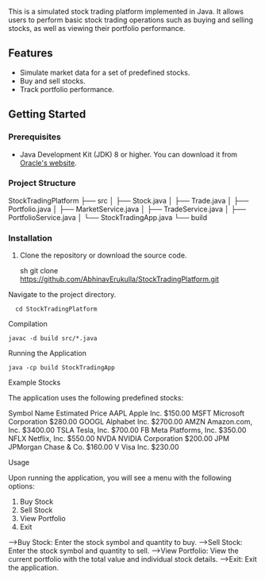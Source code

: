 
This is a simulated stock trading platform implemented in Java. It allows users to perform basic stock trading operations such as buying and selling stocks, as well as viewing their portfolio performance.

## Features

- Simulate market data for a set of predefined stocks.
- Buy and sell stocks.
- Track portfolio performance.

## Getting Started

### Prerequisites

- Java Development Kit (JDK) 8 or higher. You can download it from [Oracle's website](https://www.oracle.com/java/technologies/javase-downloads.html).

### Project Structure

StockTradingPlatform
├── src
│ ├── Stock.java
│ ├── Trade.java
│ ├── Portfolio.java
│ ├── MarketService.java
│ ├── TradeService.java
│ ├── PortfolioService.java
│ └── StockTradingApp.java
└── build


### Installation

1. Clone the repository or download the source code.

     sh
git clone https://github.com/AbhinavErukulla/StockTradingPlatform.git

Navigate to the project directory.

	  cd StockTradingPlatform

Compilation

	javac -d build src/*.java

Running the Application
 
	java -cp build StockTradingApp

Example Stocks

The application uses the following predefined stocks:

Symbol	Name			Estimated Price
AAPL	Apple Inc.		$150.00
MSFT	Microsoft Corporation	$280.00
GOOGL	Alphabet Inc.		$2700.00
AMZN	Amazon.com, Inc.	$3400.00
TSLA	Tesla, Inc.		$700.00
FB	Meta Platforms, Inc.	$350.00
NFLX	Netflix, Inc.		$550.00
NVDA	NVIDIA Corporation	$200.00
JPM	JPMorgan Chase & Co.	$160.00
V	Visa Inc.		$230.00


Usage

Upon running the application, you will see a menu with the following options:

1. Buy Stock
2. Sell Stock
3. View Portfolio
4. Exit

-->Buy Stock: Enter the stock symbol and quantity to buy.
-->Sell Stock: Enter the stock symbol and quantity to sell.
-->View Portfolio: View the current portfolio with the total value and individual stock details.
-->Exit: Exit the application.


